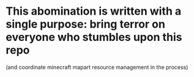 # This abomination is written with a single purpose: bring terror on everyone who stumbles upon this repo
(and coordinate minecraft mapart resource management in the process)
